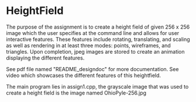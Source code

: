 HeightField
===========

The purpose of the assignment is to create a height field of given 256 x 256 image which the user specifies at the command line and allows for user interactive features. These features include rotating, translating, and scaling as well as rendering in at least three modes: points, wireframes, and triangles. Upon completion, jpeg images are stored to create an animation displaying the different features.

See pdf file named "README_designdoc" for more documentation.
See video which showcases the different features of this heightfield.

The main program lies in assign1.cpp, the grayscale image that was used to create a height field is the image named OhioPyle-256.jpg